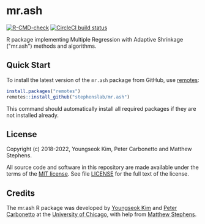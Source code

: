 # mr.ash

[![R-CMD-check](https://github.com/stephenslab/mr.ash/workflows/R-CMD-check/badge.svg)](https://github.com/stephenslab/mr.ash/actions)
[![CircleCI build status](https://dl.circleci.com/status-badge/img/gh/stephenslab/mr.ash/tree/master.svg)](https://dl.circleci.com/status-badge/redirect/gh/stephenslab/mr.ash/tree/master)

R package implementing Multiple Regression with Adaptive Shrinkage
("mr.ash") methods and algorithms.

## Quick Start

To install the latest version of the `mr.ash` package
from GitHub, use [remotes][remotes]:

```R
install.packages("remotes")
remotes::install_github("stephenslab/mr.ash")
```

This command should automatically install all required packages if
they are not installed already.

## License

Copyright (c) 2018-2022, Youngseok Kim, Peter Carbonetto and Matthew
Stephens.

All source code and software in this repository are made available
under the terms of the [MIT license][mit-license]. See
file [LICENSE](LICENSE) for the full text of the license.

## Credits

The mr.ash R package was developed by [Youngseok Kim][youngseok] and
[Peter Carbonetto][peter] at the [University of Chicago][uchicago],
with help from [Matthew Stephens][matthew].

[mit-license]: https://opensource.org/licenses/mit-license.html
[remotes]: https://github.com/r-lib/remotes
[uchicago]: https://www.uchicago.edu
[youngseok]: https://github.com/youngseok-kim
[peter]: https://pcarbo.github.io
[matthew]: http://stephenslab.uchicago.edu
